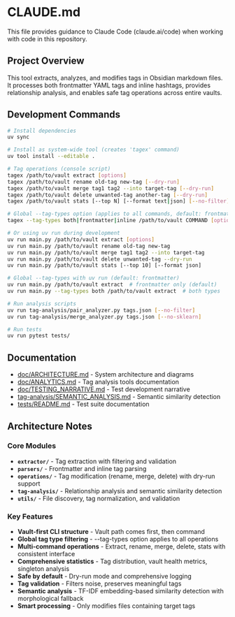 # CLAUDE.md

This file provides guidance to Claude Code (claude.ai/code) when working with code in this repository.

## Project Overview

This tool extracts, analyzes, and modifies tags in Obsidian markdown files. It processes both frontmatter YAML tags and inline hashtags, provides relationship analysis, and enables safe tag operations across entire vaults.

## Development Commands

```bash
# Install dependencies
uv sync

# Install as system-wide tool (creates 'tagex' command)
uv tool install --editable .

# Tag operations (console script)
tagex /path/to/vault extract [options]
tagex /path/to/vault rename old-tag new-tag [--dry-run]
tagex /path/to/vault merge tag1 tag2 --into target-tag [--dry-run]
tagex /path/to/vault delete unwanted-tag another-tag [--dry-run]
tagex /path/to/vault stats [--top N] [--format text|json] [--no-filter]

# Global --tag-types option (applies to all commands, default: frontmatter)
tagex --tag-types both|frontmatter|inline /path/to/vault COMMAND [options]

# Or using uv run during development
uv run main.py /path/to/vault extract [options]
uv run main.py /path/to/vault rename old-tag new-tag
uv run main.py /path/to/vault merge tag1 tag2 --into target-tag
uv run main.py /path/to/vault delete unwanted-tag --dry-run
uv run main.py /path/to/vault stats [--top 10] [--format json]

# Global --tag-types with uv run (default: frontmatter)
uv run main.py /path/to/vault extract  # frontmatter only (default)
uv run main.py --tag-types both /path/to/vault extract  # both types

# Run analysis scripts  
uv run tag-analysis/pair_analyzer.py tags.json [--no-filter]
uv run tag-analysis/merge_analyzer.py tags.json [--no-sklearn]

# Run tests
uv run pytest tests/
```

## Documentation

- [doc/ARCHITECTURE.md](doc/ARCHITECTURE.md) - System architecture and diagrams
- [doc/ANALYTICS.md](doc/ANALYTICS.md) - Tag analysis tools documentation
- [doc/TESTING_NARRATIVE.md](doc/TESTING_NARRATIVE.md) - Test development narrative
- [tag-analysis/SEMANTIC_ANALYSIS.md](tag-analysis/SEMANTIC_ANALYSIS.md) - Semantic similarity detection
- [tests/README.md](tests/README.md) - Test suite documentation

## Architecture Notes

### Core Modules

- **`extractor/`** - Tag extraction with filtering and validation
- **`parsers/`** - Frontmatter and inline tag parsing
- **`operations/`** - Tag modification (rename, merge, delete) with dry-run support
- **`tag-analysis/`** - Relationship analysis and semantic similarity detection
- **`utils/`** - File discovery, tag normalization, and validation

### Key Features

- **Vault-first CLI structure** - Vault path comes first, then command
- **Global tag type filtering** - --tag-types option applies to all operations
- **Multi-command operations** - Extract, rename, merge, delete, stats with consistent interface
- **Comprehensive statistics** - Tag distribution, vault health metrics, singleton analysis
- **Safe by default** - Dry-run mode and comprehensive logging
- **Tag validation** - Filters noise, preserves meaningful tags
- **Semantic analysis** - TF-IDF embedding-based similarity detection with morphological fallback
- **Smart processing** - Only modifies files containing target tags